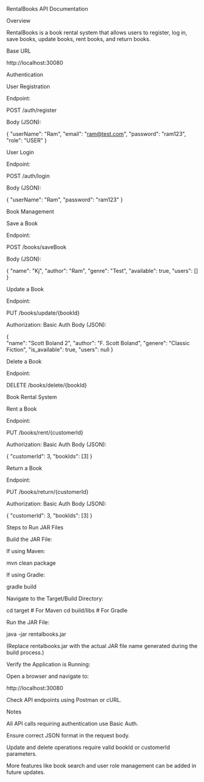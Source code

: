 RentalBooks API Documentation

Overview

RentalBooks is a book rental system that allows users to register, log in, save books, update books, rent books, and return books.

Base URL

http://localhost:30080

Authentication

User Registration

Endpoint:

POST /auth/register

Body (JSON):

{
    "userName": "Ram",
    "email": "ram@test.com",
    "password": "ram123",
    "role": "USER"
}

User Login

Endpoint:

POST /auth/login

Body (JSON):

{
    "userName": "Ram",
    "password": "ram123"
}

Book Management

Save a Book

Endpoint:

POST /books/saveBook

Body (JSON):

{   "name": "Kj",
    "author": "Ram",
    "genre": "Test",
    "available": true,
    "users": []
}

Update a Book

Endpoint:

PUT /books/update/{bookId}

Authorization: Basic Auth
Body (JSON):

{  
    "name": "Scott Boland 2",
    "author": "F. Scott Boland",
    "genere": "Classic Fiction",
    "is_available": true,
    "users": null
}

Delete a Book

Endpoint:

DELETE /books/delete/{bookId}

Book Rental System

Rent a Book

Endpoint:

PUT /books/rent/{customerId}

Authorization: Basic Auth
Body (JSON):

{
    "customerId": 3,
    "bookIds": [3]
}

Return a Book

Endpoint:

PUT /books/return/{customerId}

Authorization: Basic Auth
Body (JSON):

{
    "customerId": 3,
    "bookIds": [3]
}

Steps to Run JAR Files

Build the JAR File:

If using Maven:

mvn clean package

If using Gradle:

gradle build

Navigate to the Target/Build Directory:

cd target  # For Maven
cd build/libs  # For Gradle

Run the JAR File:

java -jar rentalbooks.jar

(Replace rentalbooks.jar with the actual JAR file name generated during the build process.)

Verify the Application is Running:

Open a browser and navigate to:

http://localhost:30080

Check API endpoints using Postman or cURL.

Notes

All API calls requiring authentication use Basic Auth.

Ensure correct JSON format in the request body.

Update and delete operations require valid bookId or customerId parameters.

More features like book search and user role management can be added in future updates.


